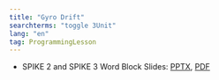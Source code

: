 ```yaml
---
title: "Gyro Drift"
searchterms: "toggle 3Unit"
lang: "en"
tag: ProgrammingLesson
---
```

 <ul>
 <li class="ng-binding">SPIKE 2 and SPIKE 3 Word Block Slides:
 <a href="ProgrammingLessons/GyroDrift.pptx">PPTX</a>,
 <a href="ProgrammingLessons/GyroDrift.pdf">PDF</a>
 </li>

 </ul>
